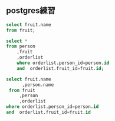 postgres練習
------------

```sql
select fruit.name
from fruit;
```

```sql
select *
from person
    ,fruit
    ,orderlist
    where orderlist.person_id=person.id
    and  orderlist.fruit_id=fruit.id;
```

```sql
select fruit.name
      ,person.name
 from fruit
     ,person
     ,orderlist
where orderlist.person_id=person.id
and  orderlist.fruit_id=fruit.id
```